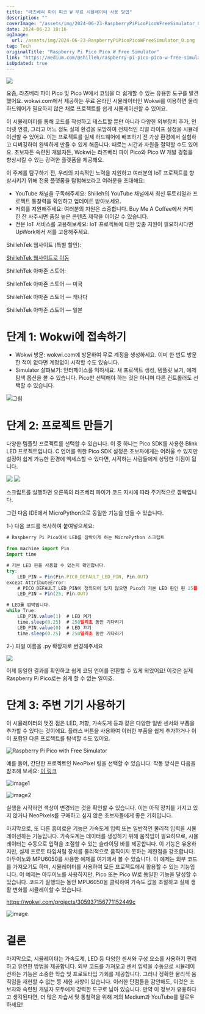 ```yaml
---
title: "라즈베리 파이 피코 W 무료 시뮬레이터 사용 방법"
description: ""
coverImage: "/assets/img/2024-06-23-RaspberryPiPicoPicoWFreeSimulator_0.png"
date: 2024-06-23 18:16
ogImage: 
  url: /assets/img/2024-06-23-RaspberryPiPicoPicoWFreeSimulator_0.png
tag: Tech
originalTitle: "Raspberry Pi Pico Pico W Free Simulator"
link: "https://medium.com/@shilleh/raspberry-pi-pico-pico-w-free-simulator-899fbec34aaf"
isUpdated: true
---
```






<img src="/assets/img/2024-06-23-RaspberryPiPicoPicoWFreeSimulator_0.png" />

요즘, 라즈베리 파이 Pico 및 Pico W에서 코딩을 더 쉽게할 수 있는 유용한 도구를 발견했어요. wokwi.com에서 제공하는 무료 온라인 시뮬레이터인 Wokwi를 이용하면 물리 하드웨어가 필요하지 않은 채로 프로젝트를 쉽게 시뮬레이션할 수 있어요.

이 시뮬레이터를 통해 코드를 작성하고 테스트할 뿐만 아니라 다양한 외부장치 추가, 인터넷 연결, 그리고 어느 정도 실제 환경을 모방하여 전체적인 리얼 라이프 설정을 시뮬레이션할 수 있어요. 이는 프로젝트를 실제 하드웨어에 배포하기 전 가상 환경에서 실험하고 디버깅하여 완벽하게 만들 수 있게 해줍니다. 때로는 시간과 자원을 절약할 수도 있어요. 초보자든 숙련된 개발자든, Wokwi는 라즈베리 파이 Pico와 Pico W 개발 경험을 향상시킬 수 있는 강력한 플랫폼을 제공해요.

이 주제를 탐구하기 전, 우리의 지속적인 노력을 지원하고 여러분의 IoT 프로젝트를 향상시키기 위해 전용 플랫폼을 탐험해보라고 여러분을 초대해요:

<div class="content-ad"></div>

- YouTube 채널을 구독해주세요: Shilleh의 YouTube 채널에서 최신 튜토리얼과 프로젝트 통찰력을 확인하고 업데이트 받아보세요.
- 저희를 지원해주세요: 여러분의 지원은 소중합니다. Buy Me A Coffee에서 커피 한 잔 사주시면 품질 높은 콘텐츠 제작을 이어갈 수 있습니다.
- 전문 IoT 서비스를 고용해보세요: IoT 프로젝트에 대한 맞춤 지원이 필요하시다면 UpWork에서 저를 고용해주세요.

ShillehTek 웹사이트 (특별 할인):

[ShillehTek 웹사이트로 이동](https://shillehtek.com/collections/all)

ShillehTek 아마존 스토어:

<div class="content-ad"></div>

ShillehTek 아마존 스토어 — 미국

ShillehTek 아마존 스토어 — 캐나다

ShillehTek 아마존 스토어 — 일본

# 단계 1: Wokwi에 접속하기

<div class="content-ad"></div>

- Wokwi 방문: wokwi.com에 방문하여 무료 계정을 생성하세요. 이미 한 번도 방문한 적이 없다면 계정없이 시작할 수도 있습니다.
- Simulator 살펴보기: 인터페이스를 익히세요. 새 프로젝트 생성, 템플릿 보기, 예제 탐색 옵션을 볼 수 있습니다. Pico만 선택해야 하는 것은 아니며 다른 컨트롤러도 선택할 수 있습니다.

![그림](/assets/img/2024-06-23-RaspberryPiPicoPicoWFreeSimulator_1.png)

# 단계 2: 프로젝트 만들기

다양한 템플릿 프로젝트를 선택할 수 있습니다. 이 중 하나는 Pico SDK를 사용한 Blink LED 프로젝트입니다. C 언어를 위한 Pico SDK 설정은 초보자에게는 어려울 수 있지만 설정이 쉽게 가능한 환경에 액세스할 수 있다면, 시작하는 사람들에게 상당한 이점이 됩니다.

<div class="content-ad"></div>

<img src="/assets/img/2024-06-23-RaspberryPiPicoPicoWFreeSimulator_2.png" />

<img src="/assets/img/2024-06-23-RaspberryPiPicoPicoWFreeSimulator_3.png" />

스크립트를 실행하면 오른쪽의 라즈베리 파이가 코드 지시에 따라 주기적으로 깜빡입니다.

그런 다음 IDE에서 MicroPython으로 동일한 기능을 만들 수 있습니다.

<div class="content-ad"></div>

1-) 다음 코드를 복사하여 붙여넣으세요:

```js
# Raspberry Pi Pico에서 LED를 깜박이게 하는 MicroPython 스크립트

from machine import Pin
import time

# 기본 LED 핀을 사용할 수 있는지 확인합니다.
try:
    LED_PIN = Pin(Pin.PICO_DEFAULT_LED_PIN, Pin.OUT)
except AttributeError:
    # PICO_DEFAULT_LED_PIN이 정의되어 있지 않으면 Pico의 기본 LED 핀인 핀 25를 사용합니다.
    LED_PIN = Pin(25, Pin.OUT)

# LED를 깜박입니다.
while True:
    LED_PIN.value(1)  # LED 켜기
    time.sleep(0.25)  # 250밀리초 동안 기다리기
    LED_PIN.value(0)  # LED 끄기
    time.sleep(0.25)  # 250밀리초 동안 기다리기
```

2-) 파일 이름을 .py 확장자로 변경해주세요

<img src="/assets/img/2024-06-23-RaspberryPiPicoPicoWFreeSimulator_4.png" />

<div class="content-ad"></div>

이제 동일한 결과를 확인하고 쉽게 코딩 언어를 전환할 수 있게 되었어요! 이것은 실제 Raspberry Pi Pico로는 쉽게 할 수 없는 일이죠.

# 단계 3: 주변 기기 사용하기

이 시뮬레이터의 멋진 점은 LED, 저항, 가속도계 등과 같은 다양한 일반 센서와 부품을 추가할 수 있다는 것이에요. 플러스 버튼을 사용하여 이러한 부품을 쉽게 추가하거나 이미 포함된 다른 프로젝트를 탐색할 수도 있어요.

![Raspberry Pi Pico with Free Simulator](/assets/img/2024-06-23-RaspberryPiPicoPicoWFreeSimulator_5.png)

<div class="content-ad"></div>

예를 들어, 간단한 프로젝트인 NeoPixel 링을 선택할 수 있습니다. 작동 방식은 다음을 참조해 보세요: [이 링크](https://wokwi.com/projects/314265138001609280)

![image1](/assets/img/2024-06-23-RaspberryPiPicoPicoWFreeSimulator_6.png)

![image2](/assets/img/2024-06-23-RaspberryPiPicoPicoWFreeSimulator_7.png)

실행을 시작하면 색상이 변경되는 것을 확인할 수 있습니다. 이는 아직 장치를 가지고 있지 않거나 NeoPixels를 구매하고 싶지 않은 초보자들에게 좋은 기회입니다.

<div class="content-ad"></div>

마지막으로, 또 다른 흥미로운 기능은 가속도계 입력 또는 일반적인 물리적 입력을 시뮬레이션하는 기능입니다. 가속도계는 데이터를 생성하기 위해 움직임이 필요하므로, 시뮬레이터는 수동으로 입력을 조절할 수 있는 슬라이딩 바를 제공합니다. 이 기능은 유용하지만, 실제 프로토 타입처럼 장치를 물리적으로 움직이지 못하는 제한점을 강조합니다. 아두이노와 MPU6050를 사용한 예제를 여기에서 볼 수 있습니다. 이 예제는 외부 코드를 가져오기도 하며, 시뮬레이터를 사용하여 모든 프로젝트에서 활용할 수 있는 기능입니다. 이 예제는 아두이노를 사용하지만, Pico 또는 Pico W로 동일한 기능을 달성할 수 있습니다. 코드가 실행되는 동안 MPU6050을 클릭하여 가속도 값을 조절하고 실제 생활 변화를 시뮬레이할 수 있습니다.

https://wokwi.com/projects/305937156771152449c

![image](/assets/img/2024-06-23-RaspberryPiPicoPicoWFreeSimulator_8.png)

# 결론

<div class="content-ad"></div>

마지막으로, 시뮬레이터는 가속도계, LED 등 다양한 센서와 구성 요소를 사용하기 편리하고 유연한 방법을 제공합니다. 외부 코드를 가져오고 센서 입력을 수동으로 시뮬레이션하는 기능은 소중한 학습 및 프로토타입 기회를 제공합니다. 그러나 정확한 물리적 움직임을 재현할 수 없는 등 제한 사항이 있습니다. 이러한 단점들을 감안해도, 이것은 초보자와 숙련된 개발자 모두에게 강력한 도구로 남아 있습니다.
만약 이 정보가 유용하다고 생각된다면, 더 많은 자습서 및 통찰력을 위해 저의 Medium과 YouTube를 팔로우하세요!